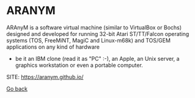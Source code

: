 # ARANYM

 ARAnyM is a software virtual machine (similar to VirtualBox
 or Bochs) designed and developed for running 32-bit Atari
 ST/TT/Falcon operating systems (TOS, FreeMiNT, MagiC and
 Linux-m68k) and TOS/GEM applications on any kind of hardware
 - be it an IBM clone (read it as "PC" :-), an Apple, an Unix
 server, a graphics workstation or even a portable computer.
 
 SITE: https://aranym.github.io/

 [Go back](./)
